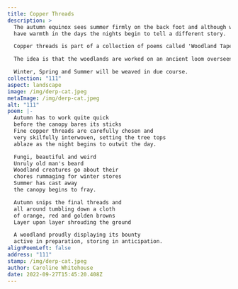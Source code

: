 ```yaml
---
title: Copper Threads
description: >
  The autumn equinox sees summer firmly on the back foot and although we may
  have warmth in the days the nights begin to tell a different story. 

  Copper threads is part of a collection of poems called 'Woodland Tapestries'  

  The idea is that the woodlands are worked on an ancient loom overseen by the seasons. 

  Winter, Spring and Summer will be weaved in due course.
collection: "111"
aspect: landscape
image: /img/derp-cat.jpeg
metaImage: /img/derp-cat.jpeg
alt: "111"
poem: |-
  Autumn has to work quite quick
  before the canopy bares its sticks
  Fine copper threads are carefully chosen and 
  very skilfully interwoven, setting the tree tops 
  ablaze as the night begins to outwit the day.

  Fungi, beautiful and weird
  Unruly old man's beard
  Woodland creatures go about their 
  chores rummaging for winter stores
  Summer has cast away
  the canopy begins to fray.

  Autumn snips the final threads and
  all around tumbling down a cloth
  of orange, red and golden browns
  Layer upon layer shrouding the ground

  A woodland proudly displaying its bounty
  active in preparation, storing in anticipation.
alignPoemLeft: false
address: "111"
stamp: /img/derp-cat.jpeg
author: Caroline Whitehouse
date: 2022-09-27T15:45:20.408Z
---
```

